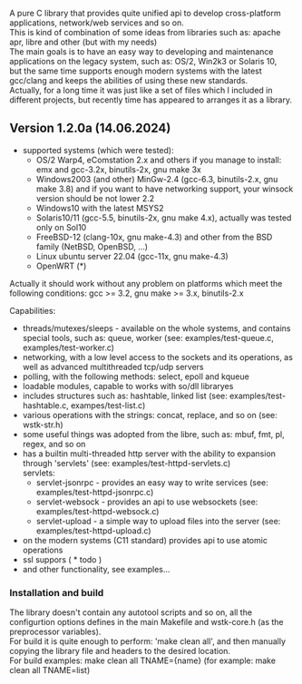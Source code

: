<p>
 A pure C library that provides quite unified api to develop cross-platform applications, network/web services and so on.<br>
 This is kind of combination of some ideas from libraries such as: apache apr, libre and other (but with my needs)<br>
 The main goals is to have an easy way to developing and maintenance applications on the legacy system, such as: OS/2, Win2k3 or Solaris 10, <br>
 but the same time supports enough modern systems with the latest gcc/clang and keeps the abilities of using these new standards. <br>
 Actually, for a long time it was just like a set of files which I included in different projects, but recently time has appeared to arranges it as a library. <br>
</p>

## Version 1.2.0a (14.06.2024)
 - supported systems (which were tested):
    - OS/2 Warp4, eComstation 2.x and others if you manage to install: emx and gcc-3.2x, binutils-2x, gnu make 3x <br>
    - Windows2003 (and other) MinGw-2.4 (gcc-6.3, binutils-2.x, gnu make 3.8) and if you want to have networking support, your winsock version should be not lower 2.2 <br>
    - Windows10 with the latest MSYS2 <br>
    - Solaris10/11 (gcc-5.5, binutils-2x, gnu make 4.x), actually was tested only on Sol10 <br>
    - FreeBSD-12 (clang-10x, gnu make-4.3) and other from the BSD family (NetBSD, OpenBSD, ...) <br>
    - Linux ubuntu server 22.04 (gcc-11x, gnu make-4.3) <br>
    - OpenWRT (*) <br>

Actually it should work without any problem on platforms which meet the following conditions: gcc >= 3.2, gnu make >= 3.x, binutils-2.x <br>

Capabilities: <br>
 - threads/mutexes/sleeps - available on the whole systems, and contains special tools, such as: queue, worker (see: examples/test-queue.c, examples/test-worker.c)<br>
 - networking, with a low level access to the sockets and its operations, as well as advanced multithreaded tcp/udp servers <br>
 - polling, with the following methods: select, epoll and kqueue <br>
 - loadable modules, capable to works with so/dll libraryes <br>
 - includes structures such as: hashtable, linked list (see: examples/test-hashtable.c, exampes/test-list.c)<br>
 - various operations with the strings: concat, replace, and so on (see: wstk-str.h) <br>
 - some useful things was adopted from the libre, such as: mbuf, fmt, pl, regex, and so on <br>
 - has a builtin multi-threaded http server with the ability to expansion through 'servlets' (see: examples/test-httpd-servlets.c) <br>
   servlets: <br>
    - servlet-jsonrpc - provides an easy way to write services (see: examples/test-httpd-jsonrpc.c) <br>
    - servlet-websock - provides an api to use websockets  (see: examples/test-httpd-websock.c) <br>
    - servlet-upload  - a simple way to upload files into the server (see: examples/test-httpd-upload.c) <br>
 - on the modern systems (C11 standard) provides api to use atomic operations <br>
 - ssl suppors ( * todo ) <br>
 - and other functionality, see examples... <br>

### Installation and build
The library doesn't contain any autotool scripts and so on, all the configurtion options defines in the main Makefile and wstk-core.h (as the preprocessor variables). <br>
For build it is quite enough to perform: 'make clean all', and then manually copying the library file and headers to the desired location. <br>
For build examples: make clean all TNAME={name} (for example: make clean all TNAME=list)<br>

